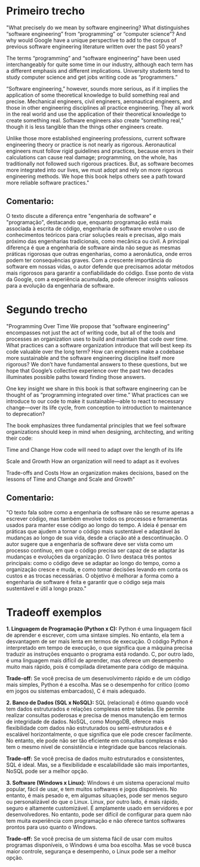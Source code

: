 <h1>Primeiro trecho</h1>
<p>"What precisely do we mean by software engineering? What distinguishes “software engineering” from “programming” or “computer science”? And why would Google have a unique perspective to add to the corpus of previous software engineering literature written over the past 50 years?
 
The terms “programming” and “software engineering” have been used interchangeably for quite some time in our industry, although each term has a different emphasis and different implications. University students tend to study computer science and get jobs writing code as “programmers.”
 
“Software engineering,” however, sounds more serious, as if it implies the application of some theoretical knowledge to build something real and precise. Mechanical engineers, civil engineers, aeronautical engineers, and those in other engineering disciplines all practice engineering. They all work in the real world and use the application of their theoretical knowledge to create something real. Software engineers also create “something real,” though it is less tangible than the things other engineers create.
 
Unlike those more established engineering professions, current software engineering theory or practice is not nearly as rigorous. Aeronautical engineers must follow rigid guidelines and practices, because errors in their calculations can cause real damage; programming, on the whole, has traditionally not followed such rigorous practices. But, as software becomes more integrated into our lives, we must adopt and rely on more rigorous engineering methods. We hope this book helps others see a path toward more reliable software practices."</p>

<h2>Comentario: </h2>
<p>O texto discute a diferença entre "engenharia de software" e "programação", destacando que, enquanto programação está mais associada à escrita de código, engenharia de software envolve o uso de conhecimentos teóricos para criar soluções reais e precisas, algo mais próximo das engenharias tradicionais, como mecânica ou civil. A principal diferença é que a engenharia de software ainda não segue as mesmas práticas rigorosas que outras engenharias, como a aeronáutica, onde erros podem ter consequências graves. Com a crescente importância do software em nossas vidas, o autor defende que precisamos adotar métodos mais rigorosos para garantir a confiabilidade do código. Esse ponto de vista da Google, com a experiência acumulada, pode oferecer insights valiosos para a evolução da engenharia de software.</p>

<h1>Segundo trecho</h1>
<p>"Programming Over Time
We propose that “software engineering” encompasses not just the act of writing code, but all of the tools and processes an organization uses to build and maintain that code over time. What practices can a software organization introduce that will best keep its code valuable over the long term? How can engineers make a codebase more sustainable and the software engineering discipline itself more rigorous? We don’t have fundamental answers to these questions, but we hope that Google’s collective experience over the past two decades illuminates possible paths toward finding those answers.
 
One key insight we share in this book is that software engineering can be thought of as “programming integrated over time.” What practices can we introduce to our code to make it sustainable—able to react to necessary change—over its life cycle, from conception to introduction to maintenance to deprecation?
 
The book emphasizes three fundamental principles that we feel software organizations should keep in mind when designing, architecting, and writing their code:
 
Time and Change
How code will need to adapt over the length of its life
 
Scale and Growth
How an organization will need to adapt as it evolves
 
Trade-offs and Costs
How an organization makes decisions, based on the lessons of Time and Change and Scale and Growth"</p>

<h2>Comentario: </h2>

<p>"O texto fala sobre como a engenharia de software não se resume apenas a escrever código, mas também envolve todos os processos e ferramentas usados para manter esse código ao longo do tempo. A ideia é pensar em práticas que ajudem a tornar o código mais sustentável e adaptável às mudanças ao longo de sua vida, desde a criação até a descontinuação. O autor sugere que a engenharia de software deve ser vista como um processo contínuo, em que o código precisa ser capaz de se adaptar às mudanças e evoluções da organização. O livro destaca três pontos principais: como o código deve se adaptar ao longo do tempo, como a organização cresce e muda, e como tomar decisões levando em conta os custos e as trocas necessárias. O objetivo é melhorar a forma como a engenharia de software é feita e garantir que o código seja mais sustentável e útil a longo prazo."</p>

<h1>Tradeoff exemplos</h1>

<p><strong>1. Linguagem de Programação (Python x C):</strong>
Python é uma linguagem fácil de aprender e escrever, com uma sintaxe simples. No entanto, ela tem a desvantagem de ser mais lenta em termos de execução. O código Python é interpretado em tempo de execução, o que significa que a máquina precisa traduzir as instruções enquanto o programa está rodando.
C, por outro lado, é uma linguagem mais difícil de aprender, mas oferece um desempenho muito mais rápido, pois é compilada diretamente para código de máquina.</p>
 
<p><strong>Trade-off:</strong> Se você precisa de um desenvolvimento rápido e de um código mais simples, Python é a escolha. Mas se o desempenho for crítico (como em jogos ou sistemas embarcados), C é mais adequado.</p>

<p><strong>2. Banco de Dados (SQL x NoSQL):</strong>
SQL (relacional) é ótimo quando você tem dados estruturados e relações complexas entre tabelas. Ele permite realizar consultas poderosas e precisa de menos manutenção em termos de integridade de dados.
NoSQL, como MongoDB, oferece mais flexibilidade com dados não estruturados ou semi-estruturados e é escalável horizontalmente, o que significa que ele pode crescer facilmente. No entanto, ele pode não ser tão eficiente em consultas complexas e não tem o mesmo nível de consistência e integridade que bancos relacionais.</p>

<p><strong>Trade-off:</strong> Se você precisa de dados muito estruturados e consistentes, SQL é ideal. Mas, se a flexibilidade e escalabilidade são mais importantes, NoSQL pode ser a melhor opção.</p>

<p><strong>3. Software (Windows x Linux):</strong>
Windows é um sistema operacional muito popular, fácil de usar, e tem muitos softwares e jogos disponíveis. No entanto, é mais pesado e, em algumas situações, pode ser menos seguro ou personalizável do que o Linux.
Linux, por outro lado, é mais rápido, seguro e altamente customizável. É amplamente usado em servidores e por desenvolvedores. No entanto, pode ser difícil de configurar para quem não tem muita experiência com programação e não oferece tantos softwares prontos para uso quanto o Windows.</p>

<p><strong>Trade-off:</strong> Se você precisa de um sistema fácil de usar com muitos programas disponíveis, o Windows é uma boa escolha. Mas se você busca maior controle, segurança e desempenho, o Linux pode ser a melhor opção.</p> 
